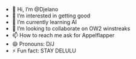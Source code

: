 - 👋 Hi, I’m @Djelano
- 👀 I’m interested in getting good
- 🌱 I’m currently learning AI
- 💞️ I’m looking to collaborate on OW2 winstreaks
- 📫 How to reach me ask for Appelflapper
- 😄 Pronouns: D/J
- ⚡ Fun fact: STAY DELULU

<!---
Djelano/Djelano is a ✨ special ✨ repository because its `README.md` (this file) appears on your GitHub profile.
You can click the Preview link to take a look at your changes.
--->
